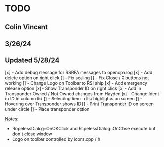 # TODO
## Colin Vincent 
## 3/26/24
## Updated 5/28/24

[x] - Add debug message for RSRFA messages to opencpn.log
[x] - Add delete option on right click
[] - Fix scaling
[] - Fix Close / X buttons not working
[] - Change Logo on Toolbar to RSI ship
[x] - Add emergency release option
[x] - Show Transponder ID on right click
[x] - Add in Transponder Owned / Not Owned changes from Hayden
[x] - Change Ident to ID in column list
[] - Selecting item in list highlights on screen
[] - Hovering over Transponder shows ID
[] - Print Transponder ID on screen under circle
[] - Place transponder option 

Notes:
- RopelessDialog::OnOKClick and RopelessDialog::OnClose execute but don't close window
- Logo on toolbar controlled by icons.cpp / h